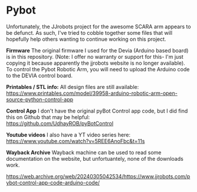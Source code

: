 # Pybot

Unfortunately, the JJrobots project for the awesome SCARA arm appears to be defunct. As such, I've tried to cobble together some files that will hopefully help others wanting to continue working on this project.

**Firmware**
The original firmware I used for the Devia (Arduino based board) is in this repository. (Note: I offer no warranty or support for this- I'm just copying it because apparently the jjrobots website is no longer available). To control the Pybot Robotic Arm, you will need to upload the Arduino code to the DEVIA control board. 

**Printables / STL info:**
All design files are still available: https://www.printables.com/model/39958-arduino-robotic-arm-open-source-python-control-app

**Control App**
I don't have the original pyBot Control app code, but I did find this on Github that may be helpful: https://github.com/UdhayROB/pyBotControl

**Youtube videos**
I also have a YT video series here: https://www.youtube.com/watch?v=5REE6AnoFbc&t=11s

**Wayback Archive**
Wayback machine can be used to read some documentation on the website, but unfortuantely, none of the downloads work.

https://web.archive.org/web/20240305042534/https://www.jjrobots.com/pybot-control-app-code-arduino-code/


